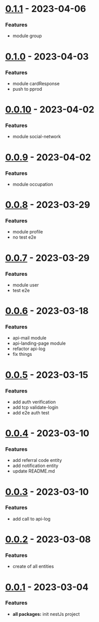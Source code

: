 # [0.1.1](https://github.com/WalletShareOrg/api-wallet-share/releases/tag/V_0.1.1) - 2023-04-06

### Features
- module group

# [0.1.0](https://github.com/WalletShareOrg/api-wallet-share/releases/tag/V_0.1.0) - 2023-04-03

### Features
- module cardResponse
- push to pprod

# [0.0.10](https://github.com/WalletShareOrg/api-wallet-share/releases/tag/V_0.0.10) - 2023-04-02

### Features
- module social-network

# [0.0.9](https://github.com/WalletShareOrg/api-wallet-share/releases/tag/V_0.0.9) - 2023-04-02

### Features
- module occupation

# [0.0.8](https://github.com/WalletShareOrg/api-wallet-share/releases/tag/V_0.0.8) - 2023-03-29

### Features
- module profile
- no test e2e

# [0.0.7](https://github.com/WalletShareOrg/api-wallet-share/releases/tag/V_0.0.7) - 2023-03-29

### Features
- module user
- test e2e

# [0.0.6](https://github.com/WalletShareOrg/api-wallet-share/releases/tag/V_0.0.6) - 2023-03-18

### Features
- api-mail module
- api-landing-page module
- refactor api-log
- fix things

# [0.0.5](https://github.com/WalletShareOrg/api-wallet-share/releases/tag/V_0.0.5) - 2023-03-15

### Features
- add auth verification
- add tcp validate-login
- add e2e auth test

# [0.0.4](https://github.com/WalletShareOrg/api-wallet-share/releases/tag/V_0.0.4) - 2023-03-10

### Features
- add referral code entity
- add notification entity
- update README.md

# [0.0.3](https://github.com/WalletShareOrg/api-wallet-share/releases/tag/V_0.0.3) - 2023-03-10

### Features
- add call to api-log

# [0.0.2](https://github.com/WalletShareOrg/api-wallet-share/releases/tag/V_0.0.2) - 2023-03-08

### Features
- create of all entities

# [0.0.1](https://github.com/WalletShareOrg/api-wallet-share/releases/tag/V_0.0.1) - 2023-03-04

### Features
- **all packages:** init nestJs project
